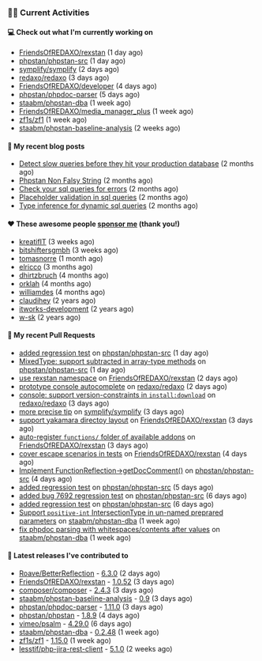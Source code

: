 ### 👨‍💻 Current Activities


#### 💻 Check out what I'm currently working on

- [FriendsOfREDAXO/rexstan](https://github.com/FriendsOfREDAXO/rexstan) (1 day ago)
- [phpstan/phpstan-src](https://github.com/phpstan/phpstan-src) (1 day ago)
- [symplify/symplify](https://github.com/symplify/symplify) (2 days ago)
- [redaxo/redaxo](https://github.com/redaxo/redaxo) (3 days ago)
- [FriendsOfREDAXO/developer](https://github.com/FriendsOfREDAXO/developer) (4 days ago)
- [phpstan/phpdoc-parser](https://github.com/phpstan/phpdoc-parser) (5 days ago)
- [staabm/phpstan-dba](https://github.com/staabm/phpstan-dba) (1 week ago)
- [FriendsOfREDAXO/media_manager_plus](https://github.com/FriendsOfREDAXO/media_manager_plus) (1 week ago)
- [zf1s/zf1](https://github.com/zf1s/zf1) (1 week ago)
- [staabm/phpstan-baseline-analysis](https://github.com/staabm/phpstan-baseline-analysis) (2 weeks ago)


#### 📜 My recent blog posts

- [Detect slow queries before they hit your production database](https://staabm.github.io/2022/08/16/phpstan-dba-query-plan-analysis.html) (2 months ago)
- [Phpstan Non Falsy String](https://staabm.github.io/2022/08/11/phpstan-non-falsy-string.html) (2 months ago)
- [Check your sql queries for errors](https://staabm.github.io/2022/08/05/phpstan-dba-syntax-error-detection.html) (2 months ago)
- [Placeholder validation in sql queries](https://staabm.github.io/2022/07/30/phpstan-dba-placeholder-validation.html) (2 months ago)
- [Type inference for dynamic sql queries](https://staabm.github.io/2022/07/23/phpstan-dba-inference-placeholder.html) (2 months ago)


#### ❤️ These awesome people [sponsor me](https://github.com/sponsors/staabm) (thank you!)

- [kreatifIT](https://github.com/kreatifIT) (3 weeks ago)
- [bitshiftersgmbh](https://github.com/bitshiftersgmbh) (3 weeks ago)
- [tomasnorre](https://github.com/tomasnorre) (1 month ago)
- [elricco](https://github.com/elricco) (3 months ago)
- [dhirtzbruch](https://github.com/dhirtzbruch) (4 months ago)
- [orklah](https://github.com/orklah) (4 months ago)
- [williamdes](https://github.com/williamdes) (4 months ago)
- [claudihey](https://github.com/claudihey) (2 years ago)
- [itworks-development](https://github.com/itworks-development) (2 years ago)
- [w-sk](https://github.com/w-sk) (2 years ago)


#### 🔨 My recent Pull Requests

- [added regression test](https://github.com/phpstan/phpstan-src/pull/1854) on [phpstan/phpstan-src](https://github.com/phpstan/phpstan-src) (1 day ago)
- [MixedType: support subtracted in array-type methods](https://github.com/phpstan/phpstan-src/pull/1852) on [phpstan/phpstan-src](https://github.com/phpstan/phpstan-src) (1 day ago)
- [use rexstan namespace](https://github.com/FriendsOfREDAXO/rexstan/pull/182) on [FriendsOfREDAXO/rexstan](https://github.com/FriendsOfREDAXO/rexstan) (2 days ago)
- [prototype console autocomplete](https://github.com/redaxo/redaxo/pull/5386) on [redaxo/redaxo](https://github.com/redaxo/redaxo) (2 days ago)
- [console: support version-constraints in `install:download`](https://github.com/redaxo/redaxo/pull/5385) on [redaxo/redaxo](https://github.com/redaxo/redaxo) (3 days ago)
- [more precise tip](https://github.com/symplify/symplify/pull/4429) on [symplify/symplify](https://github.com/symplify/symplify) (3 days ago)
- [support yakamara directoy layout](https://github.com/FriendsOfREDAXO/rexstan/pull/180) on [FriendsOfREDAXO/rexstan](https://github.com/FriendsOfREDAXO/rexstan) (3 days ago)
- [auto-register `functions/` folder of available addons](https://github.com/FriendsOfREDAXO/rexstan/pull/179) on [FriendsOfREDAXO/rexstan](https://github.com/FriendsOfREDAXO/rexstan) (3 days ago)
- [cover escape scenarios in tests](https://github.com/FriendsOfREDAXO/rexstan/pull/176) on [FriendsOfREDAXO/rexstan](https://github.com/FriendsOfREDAXO/rexstan) (4 days ago)
- [Implement FunctionReflection-&gt;getDocComment()](https://github.com/phpstan/phpstan-src/pull/1834) on [phpstan/phpstan-src](https://github.com/phpstan/phpstan-src) (4 days ago)
- [added regression test](https://github.com/phpstan/phpstan-src/pull/1824) on [phpstan/phpstan-src](https://github.com/phpstan/phpstan-src) (5 days ago)
- [added bug 7692 regression test](https://github.com/phpstan/phpstan-src/pull/1820) on [phpstan/phpstan-src](https://github.com/phpstan/phpstan-src) (6 days ago)
- [added regression test](https://github.com/phpstan/phpstan-src/pull/1819) on [phpstan/phpstan-src](https://github.com/phpstan/phpstan-src) (6 days ago)
- [Support `positive-int` IntersectionType in un-named preprared parameters](https://github.com/staabm/phpstan-dba/pull/440) on [staabm/phpstan-dba](https://github.com/staabm/phpstan-dba) (1 week ago)
- [fix phpdoc parsing with whitespaces/contents after values](https://github.com/staabm/phpstan-dba/pull/438) on [staabm/phpstan-dba](https://github.com/staabm/phpstan-dba) (1 week ago)


#### 🔭 Latest releases I've contributed to

- [Roave/BetterReflection](https://github.com/Roave/BetterReflection) - [6.3.0](https://github.com/Roave/BetterReflection/releases/tag/6.3.0) (2 days ago)
- [FriendsOfREDAXO/rexstan](https://github.com/FriendsOfREDAXO/rexstan) - [1.0.52](https://github.com/FriendsOfREDAXO/rexstan/releases/tag/1.0.52) (3 days ago)
- [composer/composer](https://github.com/composer/composer) - [2.4.3](https://github.com/composer/composer/releases/tag/2.4.3) (3 days ago)
- [staabm/phpstan-baseline-analysis](https://github.com/staabm/phpstan-baseline-analysis) - [0.9](https://github.com/staabm/phpstan-baseline-analysis/releases/tag/0.9) (3 days ago)
- [phpstan/phpdoc-parser](https://github.com/phpstan/phpdoc-parser) - [1.11.0](https://github.com/phpstan/phpdoc-parser/releases/tag/1.11.0) (3 days ago)
- [phpstan/phpstan](https://github.com/phpstan/phpstan) - [1.8.9](https://github.com/phpstan/phpstan/releases/tag/1.8.9) (4 days ago)
- [vimeo/psalm](https://github.com/vimeo/psalm) - [4.29.0](https://github.com/vimeo/psalm/releases/tag/4.29.0) (6 days ago)
- [staabm/phpstan-dba](https://github.com/staabm/phpstan-dba) - [0.2.48](https://github.com/staabm/phpstan-dba/releases/tag/0.2.48) (1 week ago)
- [zf1s/zf1](https://github.com/zf1s/zf1) - [1.15.0](https://github.com/zf1s/zf1/releases/tag/1.15.0) (1 week ago)
- [lesstif/php-jira-rest-client](https://github.com/lesstif/php-jira-rest-client) - [5.1.0](https://github.com/lesstif/php-jira-rest-client/releases/tag/5.1.0) (2 weeks ago)
